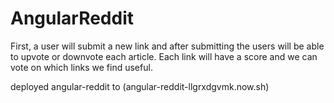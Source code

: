 # AngularReddit

First, a user will submit a new link and after submitting the users will be able to upvote or downvote
each article. Each link will have a score and we can vote on which links we find useful.

deployed angular-reddit to (angular-reddit-llgrxdgvmk.now.sh)